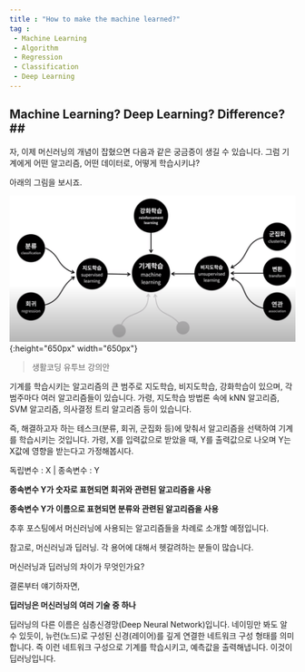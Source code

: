 ```yaml
---
title : "How to make the machine learned?"
tag : 
 - Machine Learning
 - Algorithm
 - Regression
 - Classification
 - Deep Learning
---
```


## Machine Learning? Deep Learning? Difference?##


자, 이제 머신러닝의 개념이 잡혔으면 다음과 같은 궁금증이 생길 수 있습니다. 그럼 기계에게 어떤 알고리즘, 어떤 데이터로, 어떻게 학습시키냐?<br/>

아래의 그림을 보시죠.

![image](/assets/img/2020-08-21_MachineLearningCategory.png){:height="650px" width="650px"}
> 생활코딩 유투브 강의안

기계를 학습시키는 알고리즘의 큰 범주로 지도학습, 비지도학습, 강화학습이 있으며, 각 범주마다 여러 알고리즘들이 있습니다. 가령, 지도학습 방법론 속에 kNN 알고리즘, SVM 알고리즘, 의사결정 트리 알고리즘 등이 있습니다. 

즉, 해결하고자 하는 테스크(분류, 회귀, 군집화 등)에 맞춰서 알고리즘을 선택하여 기계를 학습시키는 것입니다. 가령, X를 입력값으로 받았을 때, Y를 출력값으로 나오며 Y는 X값에 영향을 받는다고 가정해봅시다.

독립변수 : X | 종속변수 : Y

**종속변수 Y가 숫자로 표현되면 회귀와 관련된 알고리즘을 사용**

**종속변수 Y가 이름으로 표현되면 분류와 관련된 알고리즘을 사용**<br/>

추후 포스팅에서 머신러닝에 사용되는 알고리즘들을 차례로 소개할 예정입니다.

참고로, 머신러닝과 딥러닝. 각 용어에 대해서 헷갈려하는 분들이 많습니다.

머신러닝과 딥러닝의 차이가 무엇인가요?

결론부터 얘기하자면,

**딥러닝은 머신러닝의 여러 기술 중 하나**

딥러닝의 다른 이름은 심층신경망(Deep Neural Network)입니다. 네이밍만 봐도 알 수 있듯이, 뉴런(노드)로 구성된 신경(레이어)를 깊게 연결한 네트워크 구성 형태를 의미합니다. 즉 이런 네트워크 구성으로 기계를 학습시키고, 예측값을 출력해냅니다. 이것이 딥러닝입니다.